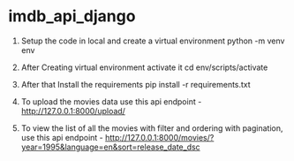 # imdb_api_django

1. Setup the code in local and create a virtual environment
     python -m venv env
2. After Creating virtual environment activate it
     cd env/scripts/activate
3. After that Install the requirements
     pip install -r requirements.txt
4. To upload the movies data use this api endpoint - http://127.0.0.1:8000/upload/
   
5. To view the list of all the movies with filter and ordering with pagination, use this api endpoint - http://127.0.0.1:8000/movies/?year=1995&language=en&sort=release_date_dsc
